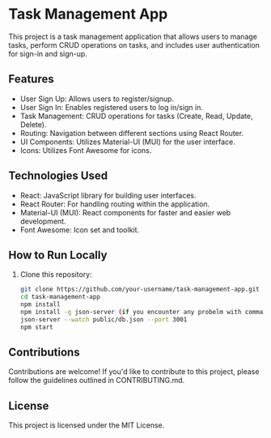 # Task Management App

This project is a task management application that allows users to manage tasks, perform CRUD operations on tasks, and includes user authentication for sign-in and sign-up.

## Features

- User Sign Up: Allows users to register/signup.
- User Sign In: Enables registered users to log in/sign in.
- Task Management: CRUD operations for tasks (Create, Read, Update, Delete).
- Routing: Navigation between different sections using React Router.
- UI Components: Utilizes Material-UI (MUI) for the user interface.
- Icons: Utilizes Font Awesome for icons.

## Technologies Used

- React: JavaScript library for building user interfaces.
- React Router: For handling routing within the application.
- Material-UI (MUI): React components for faster and easier web development.
- Font Awesome: Icon set and toolkit.

## How to Run Locally

1. Clone this repository:
   ```bash
   git clone https://github.com/your-username/task-management-app.git
   cd task-management-app
   npm install
   npm install -g json-server (if you encounter any probelm with command run it in cmd as admin)
   json-server --watch public/db.json --port 3001
   npm start

## Contributions
Contributions are welcome! If you'd like to contribute to this project, please follow the guidelines outlined in CONTRIBUTING.md.

## License
This project is licensed under the MIT License.
